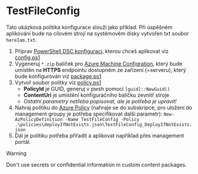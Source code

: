 # TestFileConfig
Tato ukázková politika konfigurace slouží jako příklad. Při úspěšném aplikování bude na cílovém stroji na systémovém disky vytvořen txt soubor `hereIam.txt`.

1. Připrav [PowerShell DSC konfiguraci](https://learn.microsoft.com/en-us/powershell/dsc/getting-started/wingettingstarted?view=dsc-1.1&viewFallbackFrom=dsc-2.0), kterou chceš aplikovat viz [config.ps1](config.ps1)
2. Vygeneruj `*.zip` balíček pro [Azure Machine Configration](https://learn.microsoft.com/en-us/azure/governance/machine-configuration/how-to/develop-custom-package/overview), který bude umístěn na **HTTPS** endpointu dostupném ze zařízení (=serveru), který bude konfigurován viz [package.ps1](package.ps1)
3. Vytvoř soubor politky viz [policy.ps1](policy.ps1) 
    - **PolicyId** je GUID, generuj v pwsh pomocí `[guid]::NewGuid()`
    - **ContentUri** je umístění konfiguračního balíčku zevnitř stroje
    - *Ostatní parametry netřeba popisovat, ale je potřeba je upravit!*
4. Nahraj politiku do [Azure Policy](https://learn.microsoft.com/en-us/azure/governance/policy/overview) (nahraje se do subskripce, pro uložení do management groupy je potřeba specifikovat další parametr): `New-AzPolicyDefinition -Name TestFileConfig -Policy .\policies\deployIfNotExists.json\TestFileConfig_DeployIfNotExists.json`
5. Dál je politiku potřeba přiřadit a aplikovat například přes management portál.

> [!WARNING]
> Don't use secrets or confidential information in custom content packages.